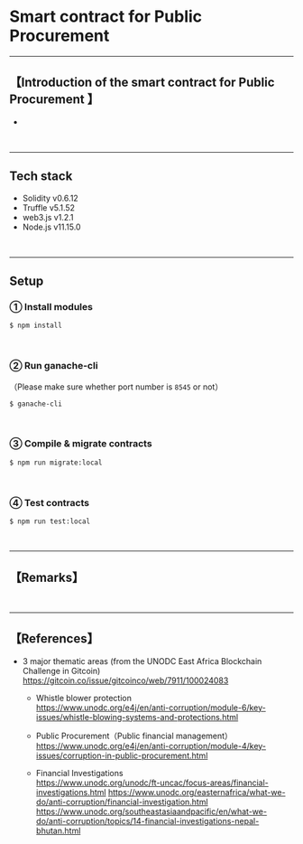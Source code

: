 # Smart contract for Public Procurement 

***
## 【Introduction of the smart contract for Public Procurement 】  
- 

&nbsp;

***

## Tech stack
- Solidity v0.6.12
- Truffle v5.1.52
- web3.js v1.2.1
- Node.js v11.15.0

&nbsp;

***

## Setup  
### ① Install modules  
```
$ npm install
```

<br>

### ② Run ganache-cli  
（Please make sure whether port number is `8545` or not）  
```
$ ganache-cli
```

<br>

### ③ Compile & migrate contracts  
```
$ npm run migrate:local
```

<br>

### ④ Test contracts  
```
$ npm run test:local
```

&nbsp;

***

## 【Remarks】


&nbsp;

***

## 【References】  
- 3 major thematic areas (from the UNODC East Africa Blockchain Challenge in Gitcoin)
  https://gitcoin.co/issue/gitcoinco/web/7911/100024083

  - Whistle blower protection   
    https://www.unodc.org/e4j/en/anti-corruption/module-6/key-issues/whistle-blowing-systems-and-protections.html
  
  - Public Procurement（Public financial management）  
    https://www.unodc.org/e4j/en/anti-corruption/module-4/key-issues/corruption-in-public-procurement.html

  - Financial Investigations  
    https://www.unodc.org/unodc/ft-uncac/focus-areas/financial-investigations.html
    https://www.unodc.org/easternafrica/what-we-do/anti-corruption/financial-investigation.html
    https://www.unodc.org/southeastasiaandpacific/en/what-we-do/anti-corruption/topics/14-financial-investigations-nepal-bhutan.html



